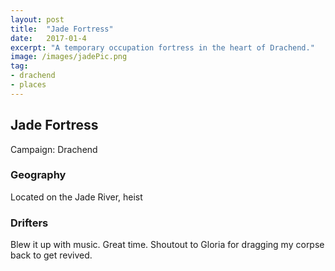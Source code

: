 ```yaml
---
layout: post
title:  "Jade Fortress"
date:   2017-01-4
excerpt: "A temporary occupation fortress in the heart of Drachend."
image: /images/jadePic.png
tag:
- drachend
- places 
---
```


## Jade Fortress
Campaign: Drachend

### Geography
Located on the Jade River, heist

### Drifters
Blew it up with music. Great time. Shoutout to Gloria for dragging my corpse back to get revived.
